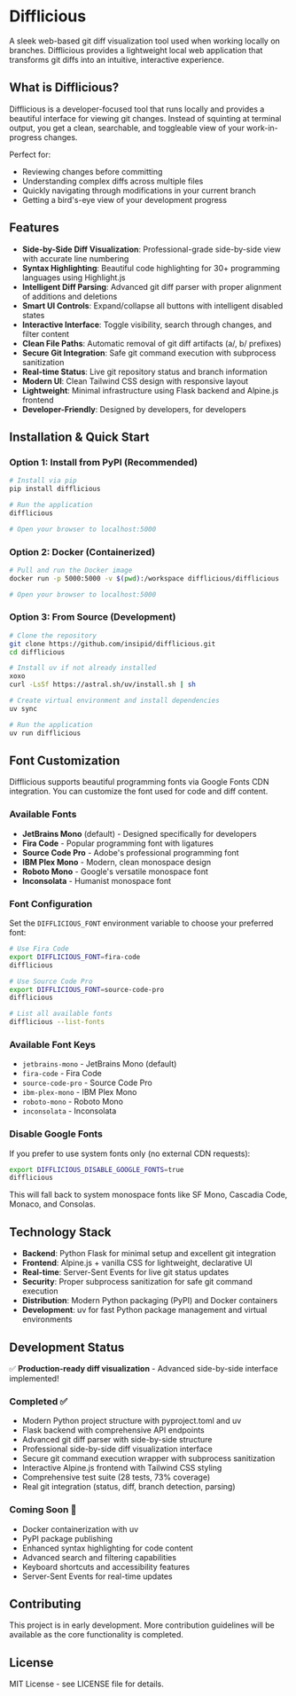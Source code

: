 # Difflicious

A sleek web-based git diff visualization tool used when working locally on branches. Difflicious provides a lightweight local web application that transforms git diffs into an intuitive, interactive experience.

## What is Difflicious?

Difflicious is a developer-focused tool that runs locally and provides a beautiful interface for viewing git changes. Instead of squinting at terminal output, you get a clean, searchable, and toggleable view of your work-in-progress changes.

Perfect for:
- Reviewing changes before committing
- Understanding complex diffs across multiple files
- Quickly navigating through modifications in your current branch
- Getting a bird's-eye view of your development progress

## Features

- **Side-by-Side Diff Visualization**: Professional-grade side-by-side view with accurate line numbering
- **Syntax Highlighting**: Beautiful code highlighting for 30+ programming languages using Highlight.js
- **Intelligent Diff Parsing**: Advanced git diff parser with proper alignment of additions and deletions
- **Smart UI Controls**: Expand/collapse all buttons with intelligent disabled states
- **Interactive Interface**: Toggle visibility, search through changes, and filter content
- **Clean File Paths**: Automatic removal of git diff artifacts (a/, b/ prefixes)
- **Secure Git Integration**: Safe git command execution with subprocess sanitization
- **Real-time Status**: Live git repository status and branch information
- **Modern UI**: Clean Tailwind CSS design with responsive layout
- **Lightweight**: Minimal infrastructure using Flask backend and Alpine.js frontend
- **Developer-Friendly**: Designed by developers, for developers

## Installation & Quick Start

### Option 1: Install from PyPI (Recommended)
```bash
# Install via pip
pip install difflicious

# Run the application
difflicious

# Open your browser to localhost:5000
```

### Option 2: Docker (Containerized)
```bash
# Pull and run the Docker image
docker run -p 5000:5000 -v $(pwd):/workspace difflicious/difflicious

# Open your browser to localhost:5000
```

### Option 3: From Source (Development)
```bash
# Clone the repository
git clone https://github.com/insipid/difflicious.git
cd difflicious

# Install uv if not already installed
xoxo
curl -LsSf https://astral.sh/uv/install.sh | sh

# Create virtual environment and install dependencies
uv sync

# Run the application
uv run difflicious
```

## Font Customization

Difflicious supports beautiful programming fonts via Google Fonts CDN integration. You can customize the font used for code and diff content.

### Available Fonts

- **JetBrains Mono** (default) - Designed specifically for developers
- **Fira Code** - Popular programming font with ligatures
- **Source Code Pro** - Adobe's professional programming font
- **IBM Plex Mono** - Modern, clean monospace design
- **Roboto Mono** - Google's versatile monospace font
- **Inconsolata** - Humanist monospace font

### Font Configuration

Set the `DIFFLICIOUS_FONT` environment variable to choose your preferred font:

```bash
# Use Fira Code
export DIFFLICIOUS_FONT=fira-code
difflicious

# Use Source Code Pro
export DIFFLICIOUS_FONT=source-code-pro
difflicious

# List all available fonts
difflicious --list-fonts
```

### Available Font Keys

- `jetbrains-mono` - JetBrains Mono (default)
- `fira-code` - Fira Code
- `source-code-pro` - Source Code Pro  
- `ibm-plex-mono` - IBM Plex Mono
- `roboto-mono` - Roboto Mono
- `inconsolata` - Inconsolata

### Disable Google Fonts

If you prefer to use system fonts only (no external CDN requests):

```bash
export DIFFLICIOUS_DISABLE_GOOGLE_FONTS=true
difflicious
```

This will fall back to system monospace fonts like SF Mono, Cascadia Code, Monaco, and Consolas.

## Technology Stack

- **Backend**: Python Flask for minimal setup and excellent git integration
- **Frontend**: Alpine.js + vanilla CSS for lightweight, declarative UI
- **Real-time**: Server-Sent Events for live git status updates
- **Security**: Proper subprocess sanitization for safe git command execution
- **Distribution**: Modern Python packaging (PyPI) and Docker containers
- **Development**: uv for fast Python package management and virtual environments

## Development Status

✅ **Production-ready diff visualization** - Advanced side-by-side interface implemented!

### Completed ✅
- Modern Python project structure with pyproject.toml and uv
- Flask backend with comprehensive API endpoints
- Advanced git diff parser with side-by-side structure
- Professional side-by-side diff visualization interface
- Secure git command execution wrapper with subprocess sanitization
- Interactive Alpine.js frontend with Tailwind CSS styling
- Comprehensive test suite (28 tests, 73% coverage)
- Real git integration (status, diff, branch detection, parsing)

### Coming Soon 🚧
- Docker containerization with uv
- PyPI package publishing
- Enhanced syntax highlighting for code content
- Advanced search and filtering capabilities
- Keyboard shortcuts and accessibility features
- Server-Sent Events for real-time updates

## Contributing

This project is in early development. More contribution guidelines will be available as the core functionality is completed.

## License

MIT License - see LICENSE file for details.
